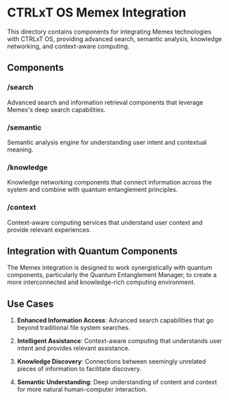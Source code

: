 # CTRLxT OS Memex Integration

This directory contains components for integrating Memex technologies with CTRLxT OS, providing advanced search, semantic analysis, knowledge networking, and context-aware computing.

## Components

### /search
Advanced search and information retrieval components that leverage Memex's deep search capabilities.

### /semantic
Semantic analysis engine for understanding user intent and contextual meaning.

### /knowledge
Knowledge networking components that connect information across the system and combine with quantum entanglement principles.

### /context
Context-aware computing services that understand user context and provide relevant experiences.

## Integration with Quantum Components

The Memex integration is designed to work synergistically with quantum components, particularly the Quantum Entanglement Manager, to create a more interconnected and knowledge-rich computing environment.

## Use Cases

1. **Enhanced Information Access**: Advanced search capabilities that go beyond traditional file system searches.

2. **Intelligent Assistance**: Context-aware computing that understands user intent and provides relevant assistance.

3. **Knowledge Discovery**: Connections between seemingly unrelated pieces of information to facilitate discovery.

4. **Semantic Understanding**: Deep understanding of content and context for more natural human-computer interaction.